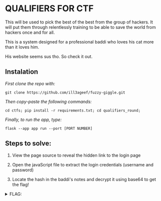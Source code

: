 # QUALIFIERS FOR CTF

This will be used to pick the best
of the best from the group of hackers.
It will put them through relentlessly
training to be able to save the world
from hackers once and for all.

This is a system designed for a professional
baddi who loves his cat more than it loves him.

His website seems sus tho. So check it out.


## Instalation

*First clone the repo with:*
```
git clone https://github.com/ill3ageef/fuzzy-giggle.git
```

*Then copy-paste the following commands:*
```
cd ctfs; pip install -r requirements.txt; cd qualifiers_round; 
```
 *Finally, to run the app, type:*
 ```
 flask --app app run --port [PORT NUMBER]
 ```


## Steps to solve:

1. View the page source to reveal the hidden 
link to the login page

2. Open the javaScript file to extract the 
login credentials (username and password)

3. Locate the hash in the baddi's notes and 
decrypt it using base64 to get the flag!


<details closed>
  <summary>FLAG:</summary>
  flag{GoOOod_well_tAlk_sOoN_19464902}
</details>